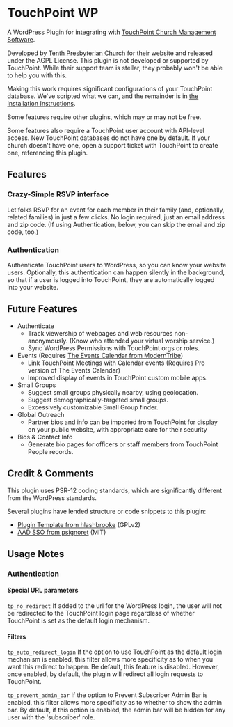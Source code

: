 # TouchPoint WP
A WordPress Plugin for integrating with [TouchPoint Church Management Software](https://github.com/bvcms/bvcms).

Developed by [Tenth Presbyterian Church](https://tenth.org) for their website and released under the AGPL License. This 
plugin is not developed or supported by TouchPoint.  While their support team is stellar, they probably won't be able to 
help you with this. 

Making this work requires significant configurations of your TouchPoint database.  We've scripted what we can, and the 
remainder is in [the Installation Instructions](https://github.com/TenthPres/TouchPoint-WP/wiki/Installation).  

Some features require other plugins, which may or may not be free.  

Some features also require a TouchPoint user account with API-level access.  New TouchPoint databases do not have one by
default.  If your church doesn't have one, open a support ticket with TouchPoint to create one, referencing this plugin. 

## Features
### Crazy-Simple RSVP interface
Let folks RSVP for an event for each member in their family (and, optionally, related families) in just a few clicks.
No login required, just an email address and zip code. (If using Authentication, below, you can skip the email and zip 
code, too.)

### Authentication
Authenticate TouchPoint users to WordPress, so you can know your website users.  Optionally, this authentication can 
happen silently in the background, so that if a user is logged into TouchPoint, they are automatically logged into your 
website. 

## Future Features
- Authenticate
    - Track viewership of webpages and web resources non-anonymously.  (Know who attended your virtual worship service.)
    - Sync WordPress Permissions with TouchPoint orgs or roles. 
- Events (Requires [The Events Calendar from ModernTribe](https://theeventscalendar.com/)) 
    - Link TouchPoint Meetings with Calendar events (Requires Pro version of The Events Calendar)
    - Improved display of events in TouchPoint custom mobile apps. 
- Small Groups
    - Suggest small groups physically nearby, using geolocation.
    - Suggest demographically-targeted small groups.
    - Excessively customizable Small Group finder. 
- Global Outreach
    - Partner bios and info can be imported from TouchPoint for display on your public website, with appropriate care 
    for their security
- Bios & Contact Info
    - Generate bio pages for officers or staff members from TouchPoint People records.  

## Credit & Comments

This plugin uses PSR-12 coding standards, which are significantly different from the WordPress standards.  

Several plugins have lended structure or code snippets to this plugin:
- [Plugin Template from hlashbrooke](https://github.com/hlashbrooke/WordPress-Plugin-Template) (GPLv2)
- [AAD SSO from psignoret](https://github.com/psignoret/aad-sso-wordpress) (MIT)


## Usage Notes

### Authentication

#### Special URL parameters
`tp_no_redirect`  If added to the url for the WordPress login, the user will not be redirected to the TouchPoint login 
page regardless of whether TouchPoint is set as the default login mechanism. 

#### Filters

`tp_auto_redirect_login`  If the option to use TouchPoint as the default login mechanism is enabled, this filter 
allows more specificity as to when you want this redirect to happen.  Be default, this feature is disabled.  However, 
once enabled, by default, the plugin will redirect all login requests to TouchPoint.

`tp_prevent_admin_bar`  If the option to Prevent Subscriber Admin Bar is enabled, this filter allows more specificity as
to whether to show the admin bar.  By default, if this option is enabled, the admin bar will be hidden for any user with
the 'subscriber' role. 